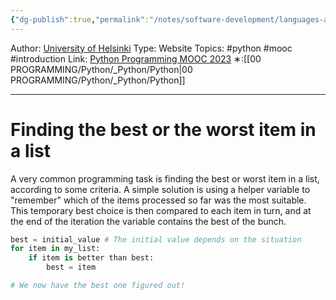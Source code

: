```yaml
---
{"dg-publish":true,"permalink":"/notes/software-development/languages-and-frameworks/python/0-python-programming-mooc/introduction/part-4/03-definite-iteration/05-finding-the-best-or-the-worst-item-in-a-list/","created":"2025-07-13T15:25:05.697+08:00"}
---
```


Author: [University of Helsinki](https://programming-23.mooc.fi/)
Type: Website
Topics: #python #mooc  #introduction
Link: [Python Programming MOOC 2023](https://programming-23.mooc.fi/)
∗:[[00 PROGRAMMING/Python/_Python/Python\|00 PROGRAMMING/Python/_Python/Python]] 

---
# Finding the best or the worst item in a list
A very common programming task is finding the best or worst item in a list, according to some criteria. A simple solution is using a helper variable to "remember" which of the items processed so far was the most suitable. This temporary best choice is then compared to each item in turn, and at the end of the iteration the variable contains the best of the bunch.

```python
best = initial_value # The initial value depends on the situation
for item in my_list:
    if item is better than best:
        best = item

# We now have the best one figured out!
```
